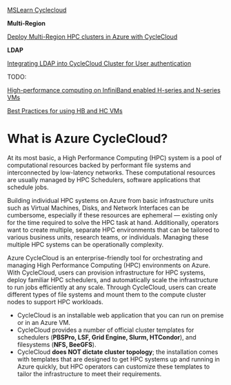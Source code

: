 [MSLearn Cyclecloud](https://learn.microsoft.com/en-us/azure/cyclecloud/overview?view=cyclecloud-8)

**Multi-Region**

[Deploy Multi-Region HPC clusters in Azure with CycleCloud](https://techcommunity.microsoft.com/t5/azure-high-performance-computing/deploy-multi-region-hpc-clusters-in-azure-with-cyclecloud/ba-p/3061269)

**LDAP**

[Integrating LDAP into CycleCloud Cluster for User authentication](https://techcommunity.microsoft.com/t5/azure-high-performance-computing/integrating-ldap-into-cyclecloud-cluster-for-user-authentication/ba-p/3588364)

TODO:

[High-performance computing on InfiniBand enabled H-series and N-series VMs](https://learn.microsoft.com/en-us/azure/virtual-machines/workloads/hpc/overview)

[Best Practices for using HB and HC VMs](https://learn.microsoft.com/en-us/azure/cyclecloud/how-to/hb-hc-best-practices?view=cyclecloud-8)

# What is Azure CycleCloud?
At its most basic, a High Performance Computing (HPC) system is a pool of computational resources backed by performant file systems and interconnected by low-latency networks. These computational resources are usually managed by HPC Schedulers, software applications that schedule jobs.

Building individual HPC systems on Azure from basic infrastructure units such as Virtual Machines, Disks, and Network Interfaces can be cumbersome, especially if these resources are ephemeral — existing only for the time required to solve the HPC task at hand. Additionally, operators want to create multiple, separate HPC environments that can be tailored to various business units, research teams, or individuals. Managing these multiple HPC systems can be operationally complexity.

Azure CycleCloud is an enterprise-friendly tool for orchestrating and managing High Performance Computing (HPC) environments on Azure. With CycleCloud, users can provision infrastructure for HPC systems, deploy familiar HPC schedulers, and automatically scale the infrastructure to run jobs efficiently at any scale. Through CycleCloud, users can create different types of file systems and mount them to the compute cluster nodes to support HPC workloads.
- CycleCloud is an installable web application that you can run on premise or in an Azure VM.
- CycleCloud provides a number of official cluster templates for schedulers (**PBSPro, LSF, Grid Engine, Slurm, HTCondor**), and filesystems (**NFS, BeeGFS**).
- CycleCloud **does NOT dictate cluster topology**; the installation comes with templates that are designed to get HPC systems up and running in Azure quickly, but HPC operators can customize these templates to tailor the infrastructure to meet their requirements.
